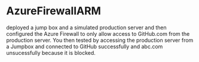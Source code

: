 # AzureFirewallARM

deployed a jump box and a simulated production server and then configured the Azure Firewall to only allow access to GitHub.com from the production server. You then tested by accessing the production server from a Jumpbox and connected to GitHub successfully and abc.com unsucessfully because it is blocked.
